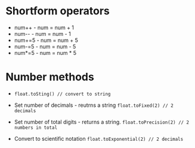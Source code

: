 

# Shortform operators
* num++ - num = num + 1
* num-- - num = num - 1
* num+=5 - num = num + 5
* num-=5 - num = num - 5
* num*=5 - num = num * 5



# Number methods

* `float.toSting() // convert to string` 

* Set number of decimals - reutrns a string
`float.toFixed(2) // 2 decimals` 

* Set number of total digits - returns a string. 
`float.toPrecision(2) // 2 numbers in total` 

* Convert to scientific notation
`float.toExponential(2) // 2 decimals` 
